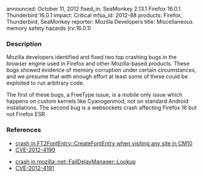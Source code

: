 announced: October 11, 2012
fixed_in: SeaMonkey 2.13.1
          Firefox 16.0.1
          Thunderbird 16.0.1
impact: Critical
mfsa_id: 2012-88
products: Firefox, Thunderbird, SeaMonkey
reporter: Mozilla Developers
title: Miscellaneous memory safety hazards (rv:16.0.1)

<h3>Description</h3>

<p>Mozilla developers identified and fixed two top crashing bugs in the
browser engine used in Firefox and other Mozilla-based products. These bugs showed evidence of memory corruption under certain circumstances, and we
presume that with enough effort at least some of these could be exploited to run
arbitrary code.</p>

<p>The first of these bugs, a FreeType issue, is a mobile only issue which happens on custom kernels like Cyanogenmod, not on standard Android installations. The second bug is a websockets crash affecting Firefox 16 but not Firefox ESR.</p>


<h3>References</h3>

<ul>
  <li><a href="https://bugzilla.mozilla.org/show_bug.cgi?id=790139">
      crash in FT2FontEntry::CreateFontEntry when visiting any site in CM10</a></li>
  <li><a href="http://cve.mitre.org/cgi-bin/cvename.cgi?name=CVE-2012-4190" class="ex-ref">CVE-2012-4190</a></li>
</ul>

<ul>
  <li><a href="https://bugzilla.mozilla.org/show_bug.cgi?id=798045">
      crash in mozilla::net::FailDelayManager::Lookup</a></li>
  <li><a href="http://cve.mitre.org/cgi-bin/cvename.cgi?name=CVE-2012-4191" class="ex-ref">CVE-2012-4191</a></li>
</ul>




